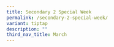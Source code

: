 ```yaml
---
title: Secondary 2 Special Week
permalink: /secondary-2-special-week/
variant: tiptap
description: ""
third_nav_title: March
---
```

